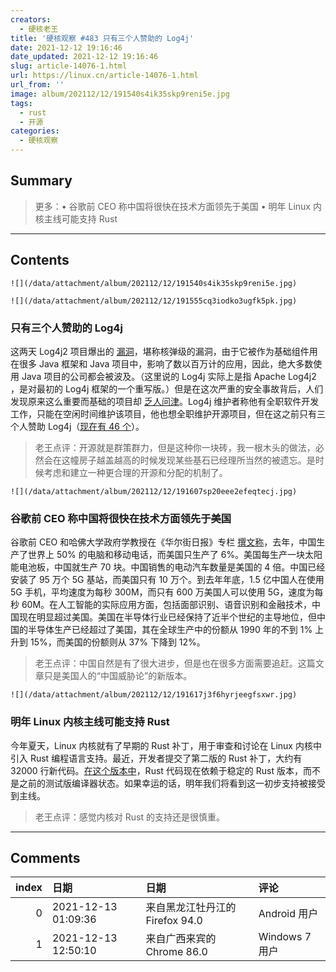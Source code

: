 ```yaml
---
creators:
  - 硬核老王
title: '硬核观察 #483 只有三个人赞助的 Log4j'
date: 2021-12-12 19:16:46
date_updated: 2021-12-12 19:16:46
slug: article-14076-1.html
url: https://linux.cn/article-14076-1.html
url_from: ''
image: album/202112/12/191540s4ik35skp9reni5e.jpg
tags:
  - rust
  - 开源
categories:
  - 硬核观察
---
```


## Summary

> 更多：• 谷歌前 CEO 称中国将很快在技术方面领先于美国 • 明年 Linux 内核主线可能支持 Rust

***

<!-- more -->

## Contents

`![](/data/attachment/album/202112/12/191540s4ik35skp9reni5e.jpg)`

`![](/data/attachment/album/202112/12/191555cq3iodko3ugfk5pk.jpg)`

### 只有三个人赞助的 Log4j

这两天 Log4j2 项目爆出的 [漏洞](https://www.wired.com/story/log4j-flaw-hacking-internet/)，堪称核弹级的漏洞，由于它被作为基础组件用在很多 Java 框架和 Java 项目中，影响了数以百万计的应用，因此，绝大多数使用 Java 项目的公司都会被波及。（这里说的 Log4j 实际上是指 Apache Log4j2 ，是对最初的 Log4j 框架的一个重写版。）但是在这次严重的安全事故背后，人们发现原来这么重要而基础的项目却 [乏人问津](https://christine.website/blog/open-source-broken-2021-12-11)。Log4j 维护者称他有全职软件开发工作，只能在空闲时间维护该项目，他也想全职维护开源项目，但在这之前只有三个人赞助 Log4j（[现在有 46 个](https://github.com/sponsors/rgoers)）。

> 
> 老王点评：开源就是群策群力，但是这种你一块砖，我一根木头的做法，必然会在这幢房子越盖越高的时候发现某些基石已经理所当然的被遗忘。是时候考虑和建立一种更合理的开源和分配的机制了。
> 
> 
> 

`![](/data/attachment/album/202112/12/191607sp20eee2efeqtecj.jpg)`

### 谷歌前 CEO 称中国将很快在技术方面领先于美国

谷歌前 CEO 和哈佛大学政府学教授在《华尔街日报》专栏 [撰文称](https://www.wsj.com/articles/china-will-soon-lead-the-us-in-tech-global-leader-semiconductors-5g-wireless-green-energy-11638915759)，去年，中国生产了世界上 50% 的电脑和移动电话，而美国只生产了 6%。美国每生产一块太阳能电池板，中国就生产 70 块。中国销售的电动汽车数量是美国的 4 倍。中国已经安装了 95 万个 5G 基站，而美国只有 10 万个。到去年年底，1.5 亿中国人在使用 5G 手机，平均速度为每秒 300M，而只有 600 万美国人可以使用 5G，速度为每秒 60M。在人工智能的实际应用方面，包括面部识别、语音识别和金融技术，中国现在明显超过美国。美国在半导体行业已经保持了近半个世纪的主导地位，但中国的半导体生产已经超过了美国，其在全球生产中的份额从 1990 年的不到 1% 上升到 15%，而美国的份额则从 37% 下降到 12%。

> 
> 老王点评：中国自然是有了很大进步，但是也在很多方面需要追赶。这篇文章只是美国人的“中国威胁论”的新版本。
> 
> 
> 

`![](/data/attachment/album/202112/12/191617j3f6hyrjeegfsxwr.jpg)`

### 明年 Linux 内核主线可能支持 Rust

今年夏天，Linux 内核就有了早期的 Rust 补丁，用于审查和讨论在 Linux 内核中引入 Rust 编程语言支持。最近，开发者提交了第二版的 Rust 补丁，大约有 32000 行新代码。[在这个版本中](https://www.phoronix.com/scan.php?page=news_item&px=Rust-For-Linux-v2)，Rust 代码现在依赖于稳定的 Rust 版本，而不是之前的测试版编译器状态。如果幸运的话，明年我们将看到这一初步支持被接受到主线。

> 
> 老王点评：感觉内核对 Rust 的支持还是很慎重。
> 
> 
>

***

## Comments

|   index | 日期                | 日期                                         | 评论                                                                                                                                                                                                                                              |
|--------:|:--------------------|:---------------------------------------------|:--------------------------------------------------------------------------------------------------------------------------------------------------------------------------------------------------------------------------------------------------|
|       0 | 2021-12-13 01:09:36 | 来自黑龙江牡丹江的 Firefox 94.0|Android 用户 | Rust for Linux虽然用的是现在稳定的1.57.0，但是里面可是开了一堆features，其中一个核心的trait都是用的GAT。而且老生常谈的是现在想开启Rust支持只能用LLVM编译，gcc的后端依然不行。而且这个确实是在开发中，很多接口都没封装好，明年进主线我感觉有点悬。 |
|       1 | 2021-12-13 12:50:10 | 来自广西来宾的 Chrome 86.0|Windows 7 用户    | 估计以后LLVM变成默认的，gcc哭晕                                                                                                                                                                                                                   |
